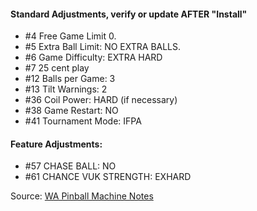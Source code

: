 #### Standard Adjustments, verify or update AFTER "Install"
-   #4 Free Game Limit 0.
-   #5 Extra Ball Limit: NO EXTRA BALLS.
-   #6 Game Difficulty: EXTRA HARD
-   #7 25 cent play
-   #12 Balls per Game: 3
-   #13 Tilt Warnings: 2
-   #36 Coil Power: HARD (if necessary)
-   #38 Game Restart: NO
-   #41 Tournament Mode: IFPA
#### Feature Adjustments:
-   #57 CHASE BALL: NO
-   #61 CHANCE VUK STRENGTH: EXHARD

Source: [WA Pinball Machine Notes](http://wapinball.net/setups/)
